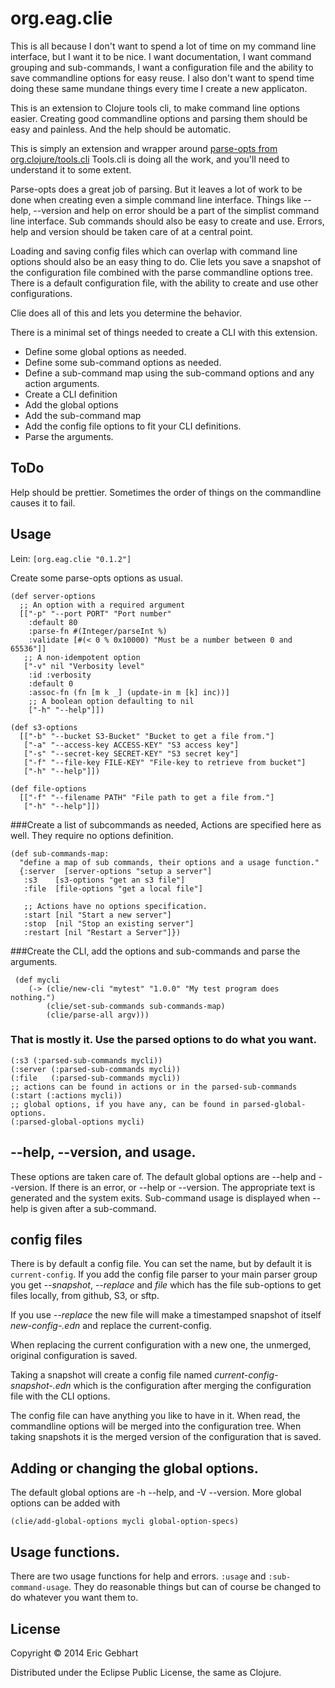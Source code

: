 # org.eag.clie
This is all because I don't want to spend a lot of time on my
command line interface, but I want it to be nice. I want documentation,
I want command grouping and sub-commands, I want a configuration file and
the ability to save commandline options for easy reuse.
I also don't want to spend time doing these same mundane things every time 
I create a new applicaton.

This is an extension to Clojure tools cli, to make command line options easier.
Creating good commandline options and parsing them should be easy 
and painless. And the help should be automatic.

This is simply an extension and wrapper around [parse-opts from org.clojure/tools.cli](https://github.com/clojure/tools.cli)
Tools.cli is doing all the work, and you'll need to understand it
to some extent.

Parse-opts does a great job of parsing. But it leaves a lot of
work to be done when creating even a simple command line interface.
Things like --help, --version and help on error should be
a part of the simplist command line interface. Sub commands should
also be easy to create and use. Errors, help and version should be 
taken care of at a central point.

Loading and saving config files which can overlap with command line options 
should also be an easy thing to do. Clie lets you save a snapshot of the configuration 
file combined with the parse commandline options tree. There is a default configuration file,
with the ability to create and use other configurations. 

Clie does all of this and lets you determine the behavior.

There is a minimal set of things needed to create a CLI with this extension.

* Define some global options as needed.
* Define some sub-command options as needed.
* Define a sub-command map using the sub-command options and any action arguments.
* Create a CLI definition
 * Add the global options
 * Add the sub-command map
 * Add the config file options to fit your CLI definitions.
* Parse the arguments.



## ToDo
Help should be prettier.  Sometimes the order of things on the commandline causes it to fail.

## Usage

Lein: `[org.eag.clie "0.1.2"]`

Create some parse-opts options as usual.

    (def server-options
      ;; An option with a required argument
      [["-p" "--port PORT" "Port number"
        :default 80
        :parse-fn #(Integer/parseInt %)
        :validate [#(< 0 % 0x10000) "Must be a number between 0 and 65536"]]
       ;; A non-idempotent option
       ["-v" nil "Verbosity level"
        :id :verbosity
        :default 0
        :assoc-fn (fn [m k _] (update-in m [k] inc))]
        ;; A boolean option defaulting to nil
        ["-h" "--help"]])

    (def s3-options
      [["-b" "--bucket S3-Bucket" "Bucket to get a file from."]
       ["-a" "--access-key ACCESS-KEY" "S3 access key"]
       ["-s" "--secret-key SECRET-KEY" "S3 secret key"]
       ["-f" "--file-key FILE-KEY" "File-key to retrieve from bucket"]
       ["-h" "--help"]])

    (def file-options
      [["-f" "--filename PATH" "File path to get a file from."]
       ["-h" "--help"]])

###Create a list of subcommands as needed, 
Actions are specified here as well. They require no options definition.

    (def sub-commands-map:
      "define a map of sub commands, their options and a usage function."
      {:server  [server-options "setup a server"]
       :s3    [s3-options "get an s3 file"]
       :file  [file-options "get a local file"]
       
       ;; Actions have no options specification.
       :start [nil "Start a new server"]
       :stop  [nil "Stop an existing server"]
       :restart [nil "Restart a Server"]})

###Create the CLI, add the options and sub-commands and parse the arguments.

     (def mycli
        (-> (clie/new-cli "mytest" "1.0.0" "My test program does nothing.")
            (clie/set-sub-commands sub-commands-map)
            (clie/parse-all argv)))

### That is mostly it. Use the parsed options to do what you want.

    (:s3 (:parsed-sub-commands mycli))
    (:server (:parsed-sub-commands mycli))
    (:file   (:parsed-sub-commands mycli))
    ;; actions can be found in actions or in the parsed-sub-commands
    (:start (:actions mycli))
    ;; global options, if you have any, can be found in parsed-global-options.
    (:parsed-global-options mycli)

## --help, --version, and usage.
These options are taken care of. The default global options are --help and --version. If
there is an error, or --help or --version. The appropriate text is generated and the system exits.
Sub-command usage is displayed when --help is given after a sub-command.

## config files
There is by default a config file. You can set the name, but by default it is `current-config`.
If you add the config file parser to your main parser group you get *--snapshot*, *--replace* 
and *file* which has the file sub-options to get files locally, from github, S3, or sftp.

If you use *--replace* the new file will make a timestamped snapshot of itself _new-config-<timestamp>.edn_ 
and replace the current-config.

When replacing the current configuration with a new one, the unmerged, original configuration is saved.

Taking a snapshot will create a config file named _current-config-snapshot-<timestamp>.edn_ which is the 
configuration after merging the configuration file with the CLI options.

The config file can have anything you like to have in it. When read, the commandline options will be
merged into the configuration tree. When taking snapshots it is the merged version of the configuration 
that is saved.

## Adding or changing the global options.
The default global options are -h --help, and -V --version. More global options can be added
with 

    (clie/add-global-options mycli global-option-specs)

## Usage functions.
There are two usage functions for help and errors. ```:usage``` and ```:sub-command-usage```.
They do reasonable things but can of course be changed to do whatever you want them to.
    
## License

Copyright © 2014 Eric Gebhart

Distributed under the Eclipse Public License, the same as Clojure.


